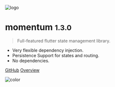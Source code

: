![logo](https://i.imgur.com/atDeptO.png)

# momentum <small>1.3.0</small>

> Full-featured flutter state management library.

- Very flexible dependency injection.
- Persistence Support for states and routing.
- No dependencies.

[GitHub](https://github.com/xamantra/momentum)
[Overview](/?id=features)

![color](#ffffff)